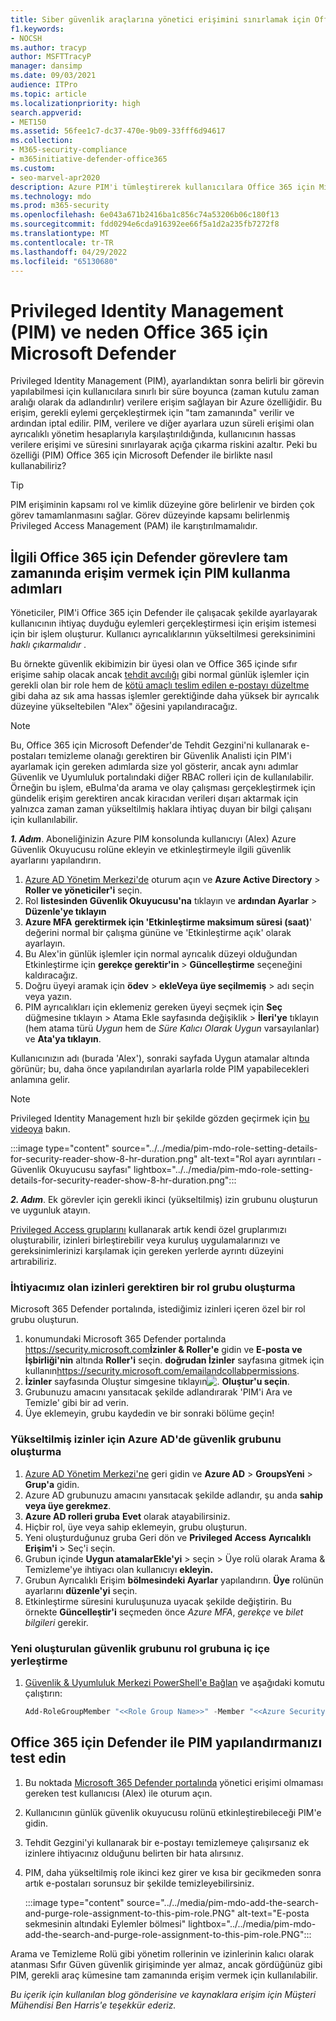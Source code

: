 ```yaml
---
title: Siber güvenlik araçlarına yönetici erişimini sınırlamak için Office 365 için Microsoft Defender'da Azure Privileged Identity Management (PIM) kullanın.
f1.keywords:
- NOCSH
ms.author: tracyp
author: MSFTTracyP
manager: dansimp
ms.date: 09/03/2021
audience: ITPro
ms.topic: article
ms.localizationpriority: high
search.appverid:
- MET150
ms.assetid: 56fee1c7-dc37-470e-9b09-33fff6d94617
ms.collection:
- M365-security-compliance
- m365initiative-defender-office365
ms.custom:
- seo-marvel-apr2020
description: Azure PIM'i tümleştirerek kullanıcılara Office 365 için Microsoft Defender'da yükseltilmiş ayrıcalık görevleri gerçekleştirmeleri için tam zamanında ve sınırlı erişim vermek ve verilerinize yönelik riski azaltmayı öğrenin.
ms.technology: mdo
ms.prod: m365-security
ms.openlocfilehash: 6e043a671b2416ba1c856c74a53206b06c180f13
ms.sourcegitcommit: fdd0294e6cda916392ee66f5a1d2a235fb7272f8
ms.translationtype: MT
ms.contentlocale: tr-TR
ms.lasthandoff: 04/29/2022
ms.locfileid: "65130680"
---
```

<!--A-->
# <a name="privileged-identity-management-pim-and-why-to-use-it-with-microsoft-defender-for-office-365"></a>Privileged Identity Management (PIM) ve neden Office 365 için Microsoft Defender

Privileged Identity Management (PIM), ayarlandıktan sonra belirli bir görevin yapılabilmesi için kullanıcılara sınırlı bir süre boyunca (zaman kutulu zaman aralığı olarak da adlandırılır) verilere erişim sağlayan bir Azure özelliğidir. Bu erişim, gerekli eylemi gerçekleştirmek için "tam zamanında" verilir ve ardından iptal edilir. PIM, verilere ve diğer ayarlara uzun süreli erişimi olan ayrıcalıklı yönetim hesaplarıyla karşılaştırıldığında, kullanıcının hassas verilere erişimi ve süresini sınırlayarak açığa çıkarma riskini azaltır. Peki bu özelliği (PIM) Office 365 için Microsoft Defender ile birlikte nasıl kullanabiliriz?

> [!TIP]
> PIM erişiminin kapsamı rol ve kimlik düzeyine göre belirlenir ve birden çok görev tamamlanmasını sağlar. Görev düzeyinde kapsamı belirlenmiş Privileged Access Management (PAM) ile karıştırılmamalıdır.

## <a name="steps-to-use-pim-to-grant-just-in-time-access-to-defender-for-office-365-related-tasks"></a>İlgili Office 365 için Defender görevlere tam zamanında erişim vermek için PIM kullanma adımları

Yöneticiler, PIM'i Office 365 için Defender ile çalışacak şekilde ayarlayarak kullanıcının ihtiyaç duyduğu eylemleri gerçekleştirmesi için erişim istemesi için bir işlem oluşturur. Kullanıcı ayrıcalıklarının yükseltilmesi gereksinimini *haklı çıkarmalıdır* .

Bu örnekte güvenlik ekibimizin bir üyesi olan ve Office 365 içinde sıfır erişime sahip olacak ancak [tehdit avcılığı](threat-hunting-in-threat-explorer.md) gibi normal günlük işlemler için gerekli olan bir role hem de [kötü amaçlı teslim edilen e-postayı düzeltme](remediate-malicious-email-delivered-office-365.md) gibi daha az sık ama hassas işlemler gerektiğinde daha yüksek bir ayrıcalık düzeyine yükseltebilen "Alex" öğesini yapılandıracağız.

> [!NOTE]
> Bu, Office 365 için Microsoft Defender'de Tehdit Gezgini'ni kullanarak e-postaları temizleme olanağı gerektiren bir Güvenlik Analisti için PIM'i ayarlamak için gereken adımlarda size yol gösterir, ancak aynı adımlar Güvenlik ve Uyumluluk portalındaki diğer RBAC rolleri için de kullanılabilir. Örneğin bu işlem, eBulma'da arama ve olay çalışması gerçekleştirmek için gündelik erişim gerektiren ancak kiracıdan verileri dışarı aktarmak için yalnızca zaman zaman yükseltilmiş haklara ihtiyaç duyan bir bilgi çalışanı için kullanılabilir.

***1. Adım***. Aboneliğinizin Azure PIM konsolunda kullanıcıyı (Alex) Azure Güvenlik Okuyucusu rolüne ekleyin ve etkinleştirmeyle ilgili güvenlik ayarlarını yapılandırın.

1. [Azure AD Yönetim Merkezi'de](https://aad.portal.azure.com/) oturum açın ve **Azure Active Directory** >  **Roller ve yöneticiler'i** seçin.
2. Rol **listesinden Güvenlik Okuyucusu'na** tıklayın ve **ardından Ayarlar** >  **Düzenle'ye tıklayın**
3. **Azure MFA** **gerektirmek için 'Etkinleştirme maksimum süresi (saat)**' değerini normal bir çalışma gününe ve 'Etkinleştirme açık' olarak ayarlayın.
4. Bu Alex'in günlük işlemler için normal ayrıcalık düzeyi olduğundan Etkinleştirme için **gerekçe gerektir'in** > **Güncelleştirme** seçeneğini kaldıracağız.
5. Doğru üyeyi aramak için **ödev** >  **ekleVeya üye seçilmemiş** > adı seçin veya yazın.
6. PIM ayrıcalıkları için eklemeniz gereken üyeyi seçmek için **Seç** düğmesine tıklayın > Atama Ekle sayfasında değişiklik > **İleri'ye** tıklayın (hem atama türü *Uygun* hem de *Süre Kalıcı Olarak Uygun* varsayılanlar) ve **Ata'ya tıklayın**.

Kullanıcınızın adı (burada 'Alex'), sonraki sayfada Uygun atamalar altında görünür; bu, daha önce yapılandırılan ayarlarla rolde PIM yapabilecekleri anlamına gelir.

> [!NOTE]
> Privileged Identity Management hızlı bir şekilde gözden geçirmek için [bu videoya](https://www.youtube.com/watch?v=VQMAg0sa_lE) bakın.

:::image type="content" source="../../media/pim-mdo-role-setting-details-for-security-reader-show-8-hr-duration.png" alt-text="Rol ayarı ayrıntıları - Güvenlik Okuyucusu sayfası" lightbox="../../media/pim-mdo-role-setting-details-for-security-reader-show-8-hr-duration.png":::

***2. Adım***. Ek görevler için gerekli ikinci (yükseltilmiş) izin grubunu oluşturun ve uygunluk atayın.

[Privileged Access gruplarını](/azure/active-directory/privileged-identity-management/groups-features) kullanarak artık kendi özel gruplarımızı oluşturabilir, izinleri birleştirebilir veya kuruluş uygulamalarınızı ve gereksinimlerinizi karşılamak için gereken yerlerde ayrıntı düzeyini artırabiliriz.

### <a name="create-a-role-group-requiring-the-permissions-we-need"></a>İhtiyacımız olan izinleri gerektiren bir rol grubu oluşturma

Microsoft 365 Defender portalında, istediğimiz izinleri içeren özel bir rol grubu oluşturun.

1. konumundaki Microsoft 365 Defender portalında <https://security.microsoft.com>**İzinler & Roller'e** gidin ve **E-posta ve İşbirliği'nin** altında **Roller'i** seçin. **doğrudan İzinler** sayfasına gitmek için kullanın<https://security.microsoft.com/emailandcollabpermissions>.
2. **İzinler** sayfasında Oluştur simgesine tıklayın![.](../../media/m365-cc-sc-create-icon.png) **Oluştur'u seçin**.
3. Grubunuzu amacını yansıtacak şekilde adlandırarak 'PIM'i Ara ve Temizle' gibi bir ad verin.
4. Üye eklemeyin, grubu kaydedin ve bir sonraki bölüme geçin!

### <a name="create-the-security-group-in-azure-ad-for-elevated-permissions"></a>Yükseltilmiş izinler için Azure AD'de güvenlik grubunu oluşturma

1. [Azure AD Yönetim Merkezi'ne](https://aad.portal.azure.com/) geri gidin ve **Azure AD** >  **GroupsYeni** >  **Grup'a** gidin.
2. Azure AD grubunuzu amacını yansıtacak şekilde adlandır, şu anda **sahip veya üye gerekmez**.
3. **Azure AD rolleri gruba** **Evet** olarak atayabilirsiniz.
4. Hiçbir rol, üye veya sahip eklemeyin, grubu oluşturun.
5. Yeni oluşturduğunuz gruba Geri dön ve **Privileged Access** **Ayrıcalıklı Erişim'i** >  Seç'i seçin.
6. Grubun içinde **Uygun atamalarEkle'yi** >  seçin > Üye rolü olarak Arama & Temizleme'ye ihtiyacı olan kullanıcıyı **ekleyin.**
7. Grubun Ayrıcalıklı Erişim **bölmesindeki Ayarlar** yapılandırın. **Üye** rolünün ayarlarını **düzenle'yi** seçin.
8. Etkinleştirme süresini kuruluşunuza uyacak şekilde değiştirin. Bu örnekte **Güncelleştir'i** seçmeden önce *Azure MFA*, *gerekçe* ve *bilet bilgileri* gerekir.

### <a name="nest-the-newly-created-security-group-into-the-role-group"></a>Yeni oluşturulan güvenlik grubunu rol grubuna iç içe yerleştirme

1. [Güvenlik & Uyumluluk Merkezi PowerShell'e Bağlan](/powershell/exchange/connect-to-scc-powershell) ve aşağıdaki komutu çalıştırın:

   ```powershell
   Add-RoleGroupMember "<<Role Group Name>>" -Member "<<Azure Security Group>>"`
   ```

## <a name="test-your-configuration-of-pim-with-defender-for-office-365"></a>Office 365 için Defender ile PIM yapılandırmanızı test edin

1. Bu noktada [Microsoft 365 Defender portalında](/microsoft-365/security/defender/overview-security-center) yönetici erişimi olmaması gereken test kullanıcısı (Alex) ile oturum açın.
2. Kullanıcının günlük güvenlik okuyucusu rolünü etkinleştirebileceği PIM'e gidin.
3. Tehdit Gezgini'yi kullanarak bir e-postayı temizlemeye çalışırsanız ek izinlere ihtiyacınız olduğunu belirten bir hata alırsınız.
4. PIM, daha yükseltilmiş role ikinci kez girer ve kısa bir gecikmeden sonra artık e-postaları sorunsuz bir şekilde temizleyebilirsiniz.

   :::image type="content" source="../../media/pim-mdo-add-the-search-and-purge-role-assignment-to-this-pim-role.PNG" alt-text="E-posta sekmesinin altındaki Eylemler bölmesi" lightbox="../../media/pim-mdo-add-the-search-and-purge-role-assignment-to-this-pim-role.PNG":::

Arama ve Temizleme Rolü gibi yönetim rollerinin ve izinlerinin kalıcı olarak atanması Sıfır Güven güvenlik girişiminde yer almaz, ancak gördüğünüz gibi PIM, gerekli araç kümesine tam zamanında erişim vermek için kullanılabilir.

*Bu içerik için kullanılan blog gönderisine ve kaynaklara erişim için Müşteri Mühendisi Ben Harris'e teşekkür ederiz.*

<!--A-->
